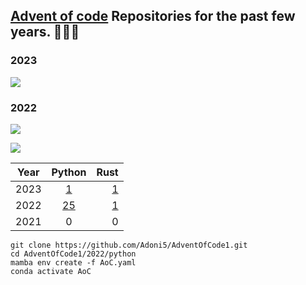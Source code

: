 ## [Advent of code](https://adventofcode.com/) Repositories for the past few years. 🎄🎄🎄

### 2023
![](https://img.shields.io/badge/days%20completed-0-red) <!-- 2023 -->


### 2022
![](https://img.shields.io/badge/days%20completed-25-red) <!-- 2022 -->
<div>
  <img src="https://media3.giphy.com/media/3oz8xALpV1X2BPo7cI/giphy.gif?cid=ecf05e47bzhkp6nu5i5rpmbl9p154nffeidif9bfrdt9fbtb&rid=giphy.gif"> 
</div>

| Year         | Python | Rust |
|--------------|:-----:|-----------:|
| 2023      |  [1]( ./2023/python/) |          [1]( ./2023/rust/) |
| 2022 |  [25]( ./2022/python/) |        [1]( ./2022/rust/) |
| 2021      |  0 |          0 |


```console
git clone https://github.com/Adoni5/AdventOfCode1.git
cd AdventOfCode1/2022/python
mamba env create -f AoC.yaml
conda activate AoC
```
